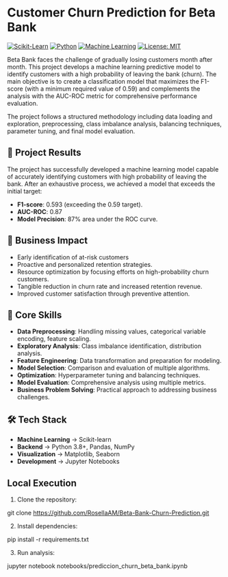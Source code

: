 # Customer Churn Prediction for Beta Bank

[![Scikit-Learn](https://img.shields.io/badge/Scikit--Learn-1.0%2B-orange?logo=scikit-learn)](https://scikit-learn.org/)
[![Python](https://img.shields.io/badge/Python-3.8%2B-blue?logo=python)](https://www.python.org/)
[![Machine Learning](https://img.shields.io/badge/Machine-Learning-blueviolet)]()
[![License: MIT](https://img.shields.io/badge/License-MIT-yellow.svg)](https://opensource.org/licenses/MIT)

Beta Bank faces the challenge of gradually losing customers month after month. This project develops a machine learning predictive model to identify customers with a high probability of leaving the bank (churn). The main objective is to create a classification model that maximizes the F1-score (with a minimum required value of 0.59) and complements the analysis with the AUC-ROC metric for comprehensive performance evaluation.

The project follows a structured methodology including data loading and exploration, preprocessing, class imbalance analysis, balancing techniques, parameter tuning, and final model evaluation.

## 🎯 Project Results
The project has successfully developed a machine learning model capable of accurately identifying customers with high probability of leaving the bank. After an exhaustive process, we achieved a model that exceeds the initial target:
* **F1-score**: 0.593 (exceeding the 0.59 target).
* **AUC-ROC**: 0.87
* **Model Precision**: 87% area under the ROC curve.

## 🚀 Business Impact
* Early identification of at-risk customers
* Proactive and personalized retention strategies.
* Resource optimization by focusing efforts on high-probability churn customers.
* Tangible reduction in churn rate and increased retention revenue.
* Improved customer satisfaction through preventive attention.

## 🎯 Core Skills
* **Data Preprocessing**: Handling missing values, categorical variable encoding, feature scaling.
* **Exploratory Analysis**: Class imbalance identification, distribution analysis.
* **Feature Engineering**: Data transformation and preparation for modeling.
* **Model Selection**: Comparison and evaluation of multiple algorithms.
* **Optimization**: Hyperparameter tuning and balancing techniques.
* **Model Evaluation**: Comprehensive analysis using multiple metrics.
* **Business Problem Solving**: Practical approach to addressing business challenges.

## 🛠️ Tech Stack
* **Machine Learning** → Scikit-learn
* **Backend** → Python 3.8+, Pandas, NumPy
* **Visualization** → Matplotlib, Seaborn
* **Development** → Jupyter Notebooks

## Local Execution
1. Clone the repository:

git clone https://github.com/RosellaAM/Beta-Bank-Churn-Prediction.git

2. Install dependencies:

pip install -r requirements.txt

3. Run analysis:

  jupyter notebook notebooks/prediccion_churn_beta_bank.ipynb
